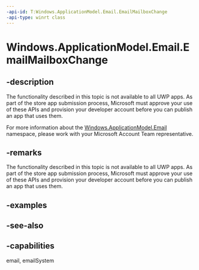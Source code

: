 ```yaml
---
-api-id: T:Windows.ApplicationModel.Email.EmailMailboxChange
-api-type: winrt class
---
```


<!-- Class syntax.
public class EmailMailboxChange : Windows.ApplicationModel.Email.IEmailMailboxChange
-->

# Windows.ApplicationModel.Email.EmailMailboxChange

## -description
The functionality described in this topic is not available to all UWP apps. As part of the store app submission process, Microsoft must approve your use of these APIs and provision your developer account before you can publish an app that uses them.

For more information about the [Windows.ApplicationModel.Email](windows_applicationmodel_email.md) namespace, please work with your Microsoft Account Team representative.

## -remarks
The functionality described in this topic is not available to all UWP apps. As part of the store app submission process, Microsoft must approve your use of these APIs and provision your developer account before you can publish an app that uses them.

## -examples

## -see-also

## -capabilities
email, emailSystem
